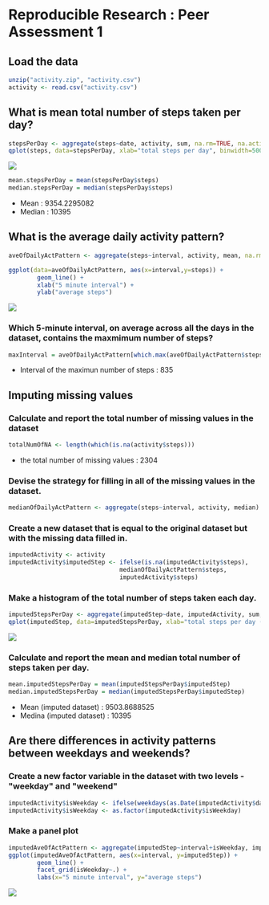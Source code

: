 # Reproducible Research : Peer Assessment 1



## Load the data

```r
unzip("activity.zip", "activity.csv")
activity <- read.csv("activity.csv")
```

## What is mean total number of steps taken per day?

```r
stepsPerDay <- aggregate(steps~date, activity, sum, na.rm=TRUE, na.action=na.pass)
qplot(steps, data=stepsPerDay, xlab="total steps per day", binwidth=500)
```

![](PA1_template_files/figure-html/unnamed-chunk-2-1.png) 

```r
mean.stepsPerDay = mean(stepsPerDay$steps)
median.stepsPerDay = median(stepsPerDay$steps)
```

- Mean : 9354.2295082
- Median : 10395

## What is the average daily activity pattern?

```r
aveOfDailyActPattern <- aggregate(steps~interval, activity, mean, na.rm=TRUE, na.action=na.pass)

ggplot(data=aveOfDailyActPattern, aes(x=interval,y=steps)) + 
        geom_line() +
        xlab("5 minute interval") +
        ylab("average steps")
```

![](PA1_template_files/figure-html/unnamed-chunk-3-1.png) 

### Which 5-minute interval, on average across all the days in the dataset, contains the maxmimum number of steps?

```r
maxInterval = aveOfDailyActPattern[which.max(aveOfDailyActPattern$steps),]$interval
```

- Interval of the maximun number of steps : 835

## Imputing missing values
### Calculate and report the total number of missing values in the dataset

```r
totalNumOfNA <- length(which(is.na(activity$steps)))
```
- the total number of missing values : 2304

### Devise the strategy for filling in all of the missing values in the dataset.

```r
medianOfDailyActPattern <- aggregate(steps~interval, activity, median)
```
### Create a new dataset that is equal to the original dataset but with the missing data filled in.

```r
imputedActivity <- activity
imputedActivity$imputedStep <- ifelse(is.na(imputedActivity$steps), 
                               medianOfDailyActPattern$steps,
                               imputedActivity$steps)
```
### Make a histogram of the total number of steps taken each day.

```r
imputedStepsPerDay <- aggregate(imputedStep~date, imputedActivity, sum, na.rm=TRUE, na.action=na.pass)
qplot(imputedStep, data=imputedStepsPerDay, xlab="total steps per day (imputed)", binwidth=500)
```

![](PA1_template_files/figure-html/unnamed-chunk-8-1.png) 

### Calculate and report the mean and median total number of steps taken per day.

```r
mean.imputedStepsPerDay = mean(imputedStepsPerDay$imputedStep)
median.imputedStepsPerDay = median(imputedStepsPerDay$imputedStep)
```
- Mean (imputed dataset) : 9503.8688525
- Medina (imputed dataset) : 10395

## Are there differences in activity patterns between weekdays and weekends?
### Create a new factor variable in the dataset with two levels - "weekday" and "weekend"

```r
imputedActivity$isWeekday <- ifelse(weekdays(as.Date(imputedActivity$date), abbreviate=TRUE) %in% c("Sat", "Sun"), "weekend", "weekday")
imputedActivity$isWeekday <- as.factor(imputedActivity$isWeekday)
```
### Make a panel plot

```r
imputedAveOfActPattern <- aggregate(imputedStep~interval+isWeekday, imputedActivity, mean, na.rm=TRUE, na.action=na.pass)
ggplot(imputedAveOfActPattern, aes(x=interval, y=imputedStep)) +
        geom_line() +
        facet_grid(isWeekday~.) + 
        labs(x="5 minute interval", y="average steps")
```

![](PA1_template_files/figure-html/unnamed-chunk-11-1.png) 
